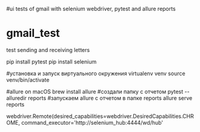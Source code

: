 #ui tests of gmail with selenium webdriver, pytest and allure reports


# gmail_test
test sending and receiving letters


pip install pytest
pip install selenium

#установка и запуск виртуального окружения
virtualenv venv
source venv/bin/activate

#allure on macOS
brew install allure
#создали папку с отчетом
pytest --alluredir reports
#запускаем allure с отчетом в папке reports
allure serve reports

webdriver.Remote(desired_capabilities=webdriver.DesiredCapabilities.CHROME,
    command_executor='http://selenium_hub:4444/wd/hub'

